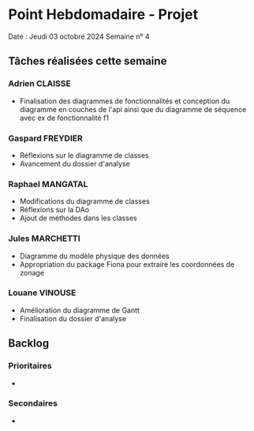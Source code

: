 # Point Hebdomadaire - Projet 

Date : Jeudi 03 octobre 2024
Semaine n° 4

## Tâches réalisées cette semaine

### Adrien CLAISSE
- Finalisation des diagrammes de fonctionnalités et conception du diagramme en couches de l'api ainsi que du diagramme de séquence avec ex de fonctionnalité f1

### Gaspard FREYDIER 
- Réflexions sur le diagramme de classes
- Avancement du dossier d'analyse

### Raphael MANGATAL
- Modifications du diagramme de classes
- Réflexions sur la DAo
- Ajout de méthodes dans les classes

### Jules MARCHETTI
- Diagramme du modèle physique des données
- Appropriation du package Fiona pour extraire les coordonnées de zonage

### Louane VINOUSE
- Amélioration du diagramme de Gantt
- Finalisation du dossier d'analyse

## Backlog

### Prioritaires
- 

### Secondaires
- 
